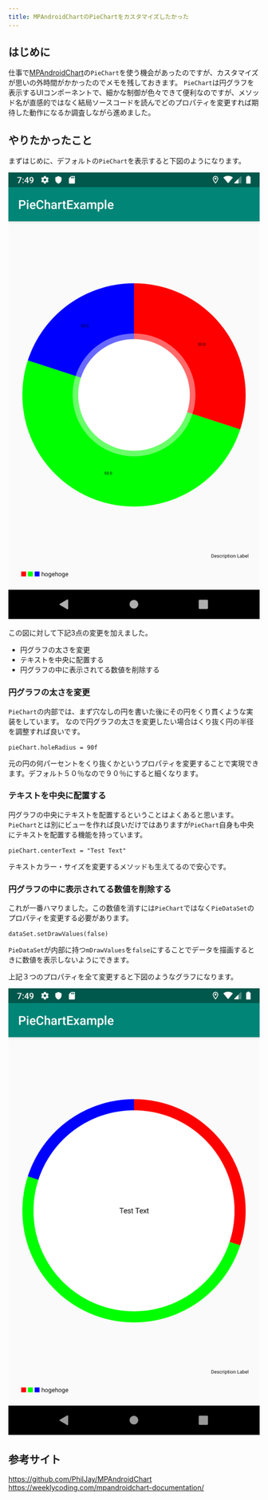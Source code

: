 ```yaml
---
title: MPAndroidChartのPieChartをカスタマイズしたかった
---
```


## はじめに
仕事で[MPAndroidChart](https://github.com/PhilJay/MPAndroidChart)の`PieChart`を使う機会があったのですが、カスタマイズが思いの外時間がかかったのでメモを残しておきます。
`PieChart`は円グラフを表示するUIコンポーネントで、細かな制御が色々できて便利なのですが、メソッド名が直感的ではなく結局ソースコードを読んでどのプロパティを変更すれば期待した動作になるか調査しながら進めました。

## やりたかったこと
まずはじめに、デフォルトの`PieChart`を表示すると下図のようになります。

![デフォルトの円グラフ](./mpandroidchart-useage/device-2019-12-20-074904.png)

この図に対して下記3点の変更を加えました。
- 円グラフの太さを変更
- テキストを中央に配置する
- 円グラフの中に表示されてる数値を削除する

### 円グラフの太さを変更
`PieChart`の内部では、まず穴なしの円を書いた後にその円をくり貫くような実装をしています。
なので円グラフの太さを変更したい場合はくり抜く円の半径を調整すれば良いです。

```
pieChart.holeRadius = 90f
```

元の円の何パーセントをくり抜くかというプロパティを変更することで実現できます。デフォルト５０％なので９０％にすると細くなります。

### テキストを中央に配置する
円グラフの中央にテキストを配置するということはよくあると思います。
`PieChart`とは別にビューを作れば良いだけではありますが`PieChart`自身も中央にテキストを配置する機能を持っています。

```
pieChart.centerText = "Test Text"
```

テキストカラー・サイズを変更するメソッドも生えてるので安心です。

### 円グラフの中に表示されてる数値を削除する
これが一番ハマりました。この数値を消すには`PieChart`ではなく`PieDataSet`のプロパティを変更する必要があります。

```
dataSet.setDrawValues(false)
```

`PieDataSet`が内部に持つ`mDrawValues`を`false`にすることでデータを描画するときに数値を表示しないようにできます。

上記３つのプロパティを全て変更すると下図のようなグラフになります。

![諸々変更した円グラフ](./mpandroidchart-useage/device-2019-12-20-074945.png)

## 参考サイト
https://github.com/PhilJay/MPAndroidChart
https://weeklycoding.com/mpandroidchart-documentation/